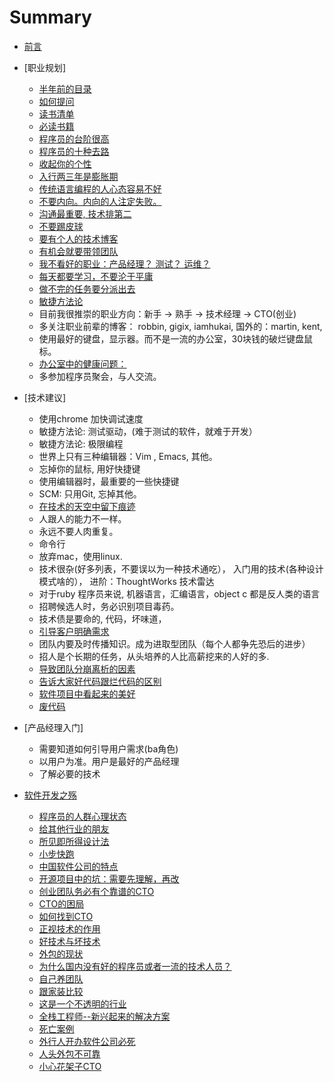# Summary

* [前言](preface.md)
* [职业规划]
  * [半年前的目录](chapters/outline.md)
  * [如何提问](chapters/how_to_ask_questions.md)
  * [读书清单](chapters/book_list.md)
  * [必读书籍](chapters/recommended_books.md)
  * [程序员的台阶很高](chapters/cheng_xu_yuan_de_tai_jie.md)
  * [程序员的十种去路](chapters/it_ren_yuan_de_qu_lu.md)
  * [收起你的个性](chapters/bu_yao_ren_xing.md)
  * [入行两三年是膨胀期](chapters/peng_zhang_qi.md)
  * [传统语言编程的人心态容易不好](chapters/chuan_tong_yu_yan_de_ren_xin_tai_bu_hao.md)
  * [不要内向。内向的人注定失败。](chapters/bu_yao_nei_xiang.md)
  * [沟通最重要, 技术排第二](chapters/gou_tong_zui_zhong_yao.md)
  * [不要踢皮球](chapters/bu_yao_ti_pi_qiu.md)
  * [要有个人的技术博客](chapters/you_ji_shu_bo_ke.md)
  * [有机会就要带领团队](chapters/yao_dai_tuan_dui.md)
  * [我不看好的职业：产品经理？ 测试？ 运维？](chapters/kai_fa_zhi_shang--bu_kan_hao_de_zhi_ye.md)
  * [每天都要学习，不要沦于平庸](chapters/day_day_up.md)
  * [做不完的任务要分派出去](chapters/zuo_bu_liao_yao_shuo_chu_lai.md)
  * [敏捷方法论](chapters/min_jie.md)
  * 目前我很推崇的职业方向：新手 -> 熟手 -> 技术经理 -> CTO(创业)
  * 多关注职业前辈的博客： robbin, gigix, iamhukai, 国外的：martin, kent,
  * 使用最好的键盘，显示器。而不是一流的办公室，30块钱的破烂键盘鼠标。
  * [办公室中的健康问题： ](chapters/jian_kang.md)
  * 多参加程序员聚会，与人交流。

* [技术建议]
  * 使用chrome 加快调试速度
  * 敏捷方法论: 测试驱动，(难于测试的软件，就难于开发）
  * 敏捷方法论: 极限编程
  * 世界上只有三种编辑器：Vim , Emacs, 其他。
  * 忘掉你的鼠标, 用好快捷键
  * 使用编辑器时，最重要的一些快捷键
  * SCM: 只用Git,  忘掉其他。
  * [在技术的天空中留下痕迹](chapters/ji_shu_jian_yi--liu_xia_ji_shu_hen_ji.md)
  * 人跟人的能力不一样。
  * 永远不要人肉重复。
  * 命令行
  * 放弃mac，使用linux.
  * 技术很杂(好多列表，不要误以为一种技术通吃）， 入门用的技术(各种设计模式啥的）， 进阶：ThoughtWorks 技术雷达
  * 对于ruby 程序员来说, 机器语言，汇编语言，object c 都是反人类的语言
  * 招聘候选人时，务必识别项目毒药。
  * 技术债是要命的, 代码，坏味道，
  * [引导客户明确需求](chapters/ji_shu_jian_yi--ming_que_xu_qiu.md)
  * 团队内要及时传播知识。成为进取型团队（每个人都争先恐后的进步）
  * 招人是个长期的任务，从头培养的人比高薪挖来的人好的多.
  * [导致团队分崩离析的因素](chapters/ji_shu_jian_yi--rang_tuan_dui_san_jia.md)
  * [告诉大家好代码跟烂代码的区别](chapters/ji_shu_jian_yi--dai_ma_zhi_liang.md)
  * [软件项目中看起来的美好](chapters/ji_shu_jian_yi--kan_qi_lai_de_mei_hao.md)
  * [废代码](chapters/fei_dai_ma.md)

* [产品经理入门]
  * 需要知道如何引导用户需求(ba角色)
  * 以用户为准。用户是最好的产品经理
  * 了解必要的技术

* [软件开发之殇](chapters/kai_fa_zhi_shang.md)
  * [程序员的人群心理状态](chapters/cheng_xu_yuan_xin_li_zhuang_tai.md)
  * [给其他行业的朋友](chapters/kai_fa_zhi_shang--gei_wai_hang_de_peng_you.md)
  * [所见即所得设计法](chapters/ji_shu_jian_yi--suo_jian_ji_suo_de_she_ji.md)
  * [小步快跑](chapters/kai_fa_zhi_shang--xiao_bu_kuai_pao.md)
  * [中国软件公司的特点](chapters/kai_fa_zhi_shang--zhong_guo_ruan_jian_gong_si_te_dian.md)
  * [开源项目中的坑：需要先理解，再改](chapters/kai_fa_zhi_shang--kai_yuan_xiang_mu_zhi_keng.md)
  * [创业团队务必有个靠谱的CTO](chapters/cto_hen_zhong_yao.md)
  * [CTO的困局](chapters/kai_fa_zhi_shang--cto_qun_ju.md)
  * [如何找到CTO](chapters/kai_fa_zhi_shang--xun_zhao_cto.md)
  * [正视技术的作用](chapters/kai_fa_zhi_shang--ji_shu_de_zuo_yong.md)
  * [好技术与坏技术](chapters/kai_fa_zhi_shang--hao_yu_huai_de_cha_bie.md)
  * [外包的现状](chapters/kai_fa_zhi_shang--wai_bao.md)
  * [为什么国内没有好的程序员或者一流的技术人员？](chapters/kai_fa_zhi_shang--wai_bao_zhi_shang.md)
  * [自己养团队](chapters/kai_fa_zhi_shang--zi_ji_yang_tuan_dui.md)
  * [跟家装比较](chapters/kai_fa_zhi_shang--yu_jia_zhuang_bi_jiao.md)
  * [这是一个不透明的行业](chapters/kai_fa_zhi_shang--bu_tong_ming.md)
  * [全栈工程师--新兴起来的解决方案](chapters/kai_fa_zhi_shang--quan_zhan_gong_cheng_shi.md)
  * [死亡案例](chapters/kai_fa_zhi_shang--si_wang_an_li.md)
  * [外行人开办软件公司必死](chapters/wai_hang_zuo_bu_le_gong_si.md)
  * [人头外包不可靠](chapters/bu_yao_ren_tou_wai_bao.md)
  * [小心花架子CTO](chapters/hua_jia_zi_ji_shu_fu_ze_ren.md)


